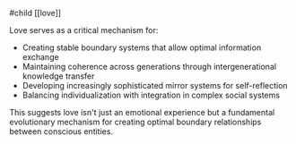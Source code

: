 #child [[love]]

Love serves as a critical mechanism for:

- Creating stable boundary systems that allow optimal information exchange
- Maintaining coherence across generations through intergenerational knowledge transfer
- Developing increasingly sophisticated mirror systems for self-reflection
- Balancing individualization with integration in complex social systems

This suggests love isn't just an emotional experience but a fundamental evolutionary mechanism for creating optimal boundary relationships between conscious entities.